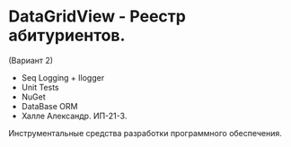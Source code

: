 # DataGridView - Реестр абитуриентов.
(Вариант 2)

-  Seq Logging + Ilogger
-  Unit Tests
-  NuGet
-  DataBase ORM
-  Халле Александр. ИП-21-3.

Инструментальные средства разработки программного обеспечения.

